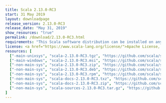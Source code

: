 ```yaml
---
title: Scala 2.13.0-RC3
start: 31 May 2019
layout: downloadpage
release_version: 2.13.0-RC3
release_date: "May 31, 2019"
show_resources: "true"
permalink: /download/2.13.0-RC3.html
requirements: "This Scala software distribution can be installed on any Unix-like or Windows system. It requires Java 8 or later, available <a href='https://www.java.com/'>here</a>."
license: <a href="https://www.scala-lang.org/license/">Apache License, Version 2.0</a>
resources: [
  ["-main-unixsys", "scala-2.13.0-RC3.tgz", "https://github.com/scala/scala/releases/download/v2.13.0-RC3/scala-2.13.0-RC3.tgz", "Mac OS X, Unix, Cygwin", "18.51M"],
  ["-main-windows", "scala-2.13.0-RC3.msi", "https://github.com/scala/scala/releases/download/v2.13.0-RC3/scala-2.13.0-RC3.msi", "Windows (msi installer)", "114.70M"],
  ["-non-main-sys", "scala-2.13.0-RC3.zip", "https://github.com/scala/scala/releases/download/v2.13.0-RC3/scala-2.13.0-RC3.zip", "Windows", "18.55M"],
  ["-non-main-sys", "scala-2.13.0-RC3.deb", "https://github.com/scala/scala/releases/download/v2.13.0-RC3/scala-2.13.0-RC3.deb", "Debian", "581.54M"],
  ["-non-main-sys", "scala-2.13.0-RC3.rpm", "https://github.com/scala/scala/releases/download/v2.13.0-RC3/scala-2.13.0-RC3.rpm", "RPM package", "115.11M"],
  ["-non-main-sys", "scala-docs-2.13.0-RC3.txz", "https://github.com/scala/scala/releases/download/v2.13.0-RC3/scala-docs-2.13.0-RC3.txz", "API docs", "48.53M"],
  ["-non-main-sys", "scala-docs-2.13.0-RC3.zip", "https://github.com/scala/scala/releases/download/v2.13.0-RC3/scala-docs-2.13.0-RC3.zip", "API docs", "99.51M"],
  ["-non-main-sys", "scala-sources-2.13.0-RC3.tar.gz", "https://github.com/scala/scala/archive/v2.13.0-RC3.tar.gz", "Sources", "6.7M"]
]
---
```

